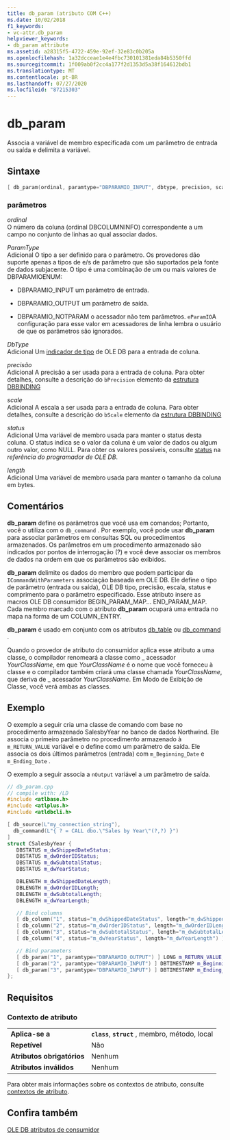 ```yaml
---
title: db_param (atributo COM C++)
ms.date: 10/02/2018
f1_keywords:
- vc-attr.db_param
helpviewer_keywords:
- db_param attribute
ms.assetid: a28315f5-4722-459e-92ef-32e83c0b205a
ms.openlocfilehash: 1a32dcceae1e4e4fbc730101381eda84b5350ffd
ms.sourcegitcommit: 1f009ab0f2cc4a177f2d1353d5a38f164612bdb1
ms.translationtype: MT
ms.contentlocale: pt-BR
ms.lasthandoff: 07/27/2020
ms.locfileid: "87215303"
---
```

# <a name="db_param"></a>db_param

Associa a variável de membro especificada com um parâmetro de entrada ou saída e delimita a variável.

## <a name="syntax"></a>Sintaxe

```cpp
[ db_param(ordinal, paramtype="DBPARAMIO_INPUT", dbtype, precision, scale, status, length) ]
```

### <a name="parameters"></a>parâmetros

*ordinal*<br/>
O número da coluna (ordinal DBCOLUMNINFO) correspondente a um campo no conjunto de linhas ao qual associar dados.

*ParamType*<br/>
Adicional O tipo a ser definido para o parâmetro. Os provedores dão suporte apenas a tipos de e/s de parâmetro que são suportados pela fonte de dados subjacente. O tipo é uma combinação de um ou mais valores de DBPARAMIOENUM:

- DBPARAMIO_INPUT um parâmetro de entrada.

- DBPARAMIO_OUTPUT um parâmetro de saída.

- DBPARAMIO_NOTPARAM o acessador não tem parâmetros. `eParamIO`A configuração para esse valor em acessadores de linha lembra o usuário de que os parâmetros são ignorados.

*DbType*<br/>
Adicional Um [indicador de tipo](/previous-versions/windows/desktop/ms711251(v=vs.85)) de OLE DB para a entrada de coluna.

*precisão*<br/>
Adicional A precisão a ser usada para a entrada de coluna. Para obter detalhes, consulte a descrição do `bPrecision` elemento da [estrutura DBBINDING](/previous-versions/windows/desktop/ms716845(v=vs.85))

*scale*<br/>
Adicional A escala a ser usada para a entrada de coluna. Para obter detalhes, consulte a descrição do `bScale` elemento da [estrutura DBBINDING](/previous-versions/windows/desktop/ms716845(v=vs.85))

*status*<br/>
Adicional Uma variável de membro usada para manter o status desta coluna. O status indica se o valor da coluna é um valor de dados ou algum outro valor, como NULL. Para obter os valores possíveis, consulte [status](/previous-versions/windows/desktop/ms722617(v=vs.85)) na *referência do programador de OLE DB*.

*length*<br/>
Adicional Uma variável de membro usada para manter o tamanho da coluna em bytes.

## <a name="remarks"></a>Comentários

**db_param** define os parâmetros que você usa em comandos; Portanto, você o utiliza com o `db_command` . Por exemplo, você pode usar **db_param** para associar parâmetros em consultas SQL ou procedimentos armazenados. Os parâmetros em um procedimento armazenado são indicados por pontos de interrogação (?) e você deve associar os membros de dados na ordem em que os parâmetros são exibidos.

**db_param** delimite os dados do membro que podem participar da `ICommandWithParameters` associação baseada em OLE DB. Ele define o tipo de parâmetro (entrada ou saída), OLE DB tipo, precisão, escala, status e comprimento para o parâmetro especificado. Esse atributo insere as macros OLE DB consumidor BEGIN_PARAM_MAP... END_PARAM_MAP. Cada membro marcado com o atributo **db_param** ocupará uma entrada no mapa na forma de um COLUMN_ENTRY.

**db_param** é usado em conjunto com os atributos [db_table](db-table.md) ou [db_command](db-command.md) .

Quando o provedor de atributo do consumidor aplica esse atributo a uma classe, o compilador renomeará a classe como \_ acessador *YourClassName*, em que *YourClassName* é o nome que você forneceu à classe e o compilador também criará uma classe chamada *YourClassName*, que deriva de \_ acessador *YourClassName*.  Em Modo de Exibição de Classe, você verá ambas as classes.

## <a name="example"></a>Exemplo

O exemplo a seguir cria uma classe de comando com base no procedimento armazenado SalesbyYear no banco de dados Northwind. Ele associa o primeiro parâmetro no procedimento armazenado à `m_RETURN_VALUE` variável e o define como um parâmetro de saída. Ele associa os dois últimos parâmetros (entrada) com `m_Beginning_Date` e `m_Ending_Date` .

O exemplo a seguir associa a `nOutput` variável a um parâmetro de saída.

```cpp
// db_param.cpp
// compile with: /LD
#include <atlbase.h>
#include <atlplus.h>
#include <atldbcli.h>

[ db_source(L"my_connection_string"),
  db_command(L"{ ? = CALL dbo.\"Sales by Year\"(?,?) }")
]
struct CSalesbyYear {
   DBSTATUS m_dwShippedDateStatus;
   DBSTATUS m_dwOrderIDStatus;
   DBSTATUS m_dwSubtotalStatus;
   DBSTATUS m_dwYearStatus;

   DBLENGTH m_dwShippedDateLength;
   DBLENGTH m_dwOrderIDLength;
   DBLENGTH m_dwSubtotalLength;
   DBLENGTH m_dwYearLength;

   // Bind columns
   [ db_column("1", status="m_dwShippedDateStatus", length="m_dwShippedDateLength") ] DBTIMESTAMP m_ShippedDate;
   [ db_column("2", status="m_dwOrderIDStatus", length="m_dwOrderIDLength") ] LONG m_OrderID;
   [ db_column("3", status="m_dwSubtotalStatus", length="m_dwSubtotalLength") ] CURRENCY m_Subtotal;
   [ db_column("4", status="m_dwYearStatus", length="m_dwYearLength") ] TCHAR m_Year[31];

   // Bind parameters
   [ db_param("1", paramtype="DBPARAMIO_OUTPUT") ] LONG m_RETURN_VALUE;
   [ db_param("2", paramtype="DBPARAMIO_INPUT") ] DBTIMESTAMP m_Beginning_Date;
   [ db_param("3", paramtype="DBPARAMIO_INPUT") ] DBTIMESTAMP m_Ending_Date;
};
```

## <a name="requirements"></a>Requisitos

### <a name="attribute-context"></a>Contexto de atributo

|||
|-|-|
|**Aplica-se a**|**`class`**, **`struct`** , membro, método, local|
|**Repetível**|Não|
|**Atributos obrigatórios**|Nenhum|
|**Atributos inválidos**|Nenhum|

Para obter mais informações sobre os contextos de atributo, consulte [contextos de atributo](cpp-attributes-com-net.md#contexts).

## <a name="see-also"></a>Confira também

[OLE DB atributos de consumidor](ole-db-consumer-attributes.md)
